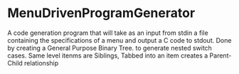 # MenuDrivenProgramGenerator
A code generation program that will take as an input from stdin a file containing the specifications of a menu and output a C code to stdout.
Done by creating a General Purpose Binary Tree. to generate nested switch cases. 
Same level itenms are Siblings, 
Tabbed into an item creates a Parent-Child relationship
